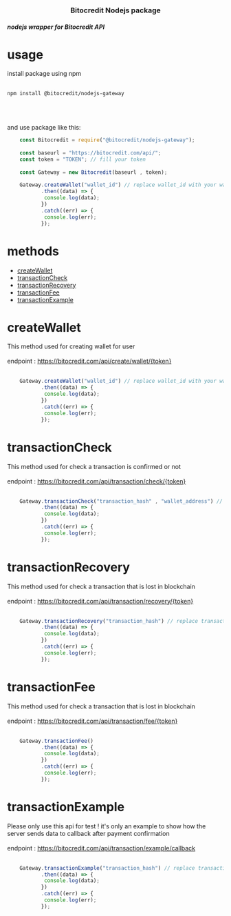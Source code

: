 <h3 align="center" >Bitocredit Nodejs package</h3>
<h5>nodejs wrapper for Bitocredit API</h5>

# usage
install package using npm
<br>
<br>
```bash
npm install @bitocredit/nodejs-gateway
```

<br>
<br>

and use package like this:

```javascript
    const Bitocredit = require("@bitocredit/nodejs-gateway");
    
    const baseurl = "https://bitocredit.com/api/";
    const token = "TOKEN"; // fill your token
    
    const Gateway = new Bitocredit(baseurl , token);
    
    Gateway.createWallet("wallet_id") // replace wallet_id with your wallet id
           .then((data) => {
            console.log(data);
           })
           .catch((err) => {
            console.log(err);
           });

```

# methods

- [createWallet](#createwallet)
- [transactionCheck](#transactioncheck)
- [transactionRecovery](#transactionrecovery)
- [transactionFee](#transactionfee)
- [transactionExample](#transactionexample)


# <a id="createwallet">createWallet</a>

This method used for creating wallet for user
<br>
<br>
endpoint : https://bitocredit.com/api/create/wallet/{token}
<br>
<br>

```javascript
    Gateway.createWallet("wallet_id") // replace wallet_id with your wallet id
           .then((data) => {
            console.log(data);
           })
           .catch((err) => {
            console.log(err);
           });

```

# <a id="transactioncheck">transactionCheck</a>

This method used for check a transaction is confirmed or not
<br>
<br>
endpoint : https://bitocredit.com/api/transaction/check/{token}
<br>
<br>

```javascript
    Gateway.transactionCheck("transaction_hash" , "wallet_address") // replace transaction_hash and wallet_address with your transaction hash and wallet address
           .then((data) => {
            console.log(data);
           })
           .catch((err) => {
            console.log(err);
           });

```

# <a id="transactionrecovery">transactionRecovery</a>

This method used for check a transaction that is lost in blockchain
<br>
<br>
endpoint : https://bitocredit.com/api/transaction/recovery/{token}
<br>
<br>

```javascript
    Gateway.transactionRecovery("transaction_hash") // replace transaction_hash with your transaction hash
           .then((data) => {
            console.log(data);
           })
           .catch((err) => {
            console.log(err);
           });

```


# <a id="transactionfee">transactionFee</a>

This method used for check a transaction that is lost in blockchain
<br>
<br>
endpoint : https://bitocredit.com/api/transaction/fee/{token}
<br>
<br>

```javascript
    Gateway.transactionFee()
           .then((data) => {
            console.log(data);
           })
           .catch((err) => {
            console.log(err);
           });
```


# <a id="transactionexample">transactionExample</a>

Please only use this api for test ! it's only an example to show how the server sends data to callback after payment confirmation
<br>
<br>
endpoint : https://bitocredit.com/api/transaction/example/callback
<br>
<br>

```javascript
    Gateway.transactionExample("transaction_hash") // replace transaction_hash with your transaction hash
           .then((data) => {
            console.log(data);
           })
           .catch((err) => {
            console.log(err);
           });

```